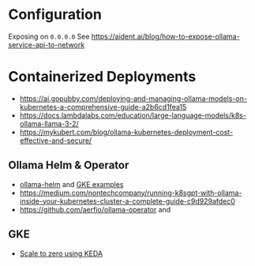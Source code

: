 # Configuration

Exposing on `0.0.0.0`
See https://aident.ai/blog/how-to-expose-ollama-service-api-to-network

# Containerized Deployments
- https://ai.gopubby.com/deploying-and-managing-ollama-models-on-kubernetes-a-comprehensive-guide-a2b6cd1fea15
- https://docs.lambdalabs.com/education/large-language-models/k8s-ollama-llama-3-2/
- https://mykubert.com/blog/ollama-kubernetes-deployment-cost-effective-and-secure/

## Ollama Helm & Operator
- [ollama-helm](https://github.com/otwld/ollama-helm) and [GKE examples](https://github.com/GoogleCloudPlatform/kubernetes-engine-samples/tree/main/cost-optimization/gke-keda/ollama)
- https://medium.com/nontechcompany/running-k8sgpt-with-ollama-inside-your-kubernetes-cluster-a-complete-guide-c9d929afdec0
- https://github.com/aerfio/ollama-operator and 

## GKE 
- [Scale to zero using KEDA](https://cloud.google.com/kubernetes-engine/docs/tutorials/scale-to-zero-using-keda#llm-scale-to-zero)



